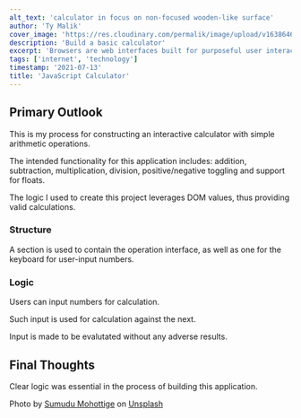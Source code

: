 ```yaml
---
alt_text: 'calculator in focus on non-focused wooden-like surface'
author: 'Ty Malik'
cover_image: 'https://res.cloudinary.com/permalik/image/upload/v1638646638/article_0008_js_calculator.png'
description: 'Build a basic calculator'
excerpt: 'Browsers are web interfaces built for purposeful user interaction'
tags: ['internet', 'technology']
timestamp: '2021-07-13'
title: 'JavaScript Calculator'
---
```


## Primary Outlook

This is my process for constructing an interactive calculator with simple arithmetic operations.

The intended functionality for this application includes: addition, subtraction, multiplication, division, positive/negative toggling and support for floats.

The logic I used to create this project leverages DOM values, thus providing valid calculations.

### Structure

A section is used to contain the operation interface, as well as one for the keyboard for user-input numbers.

### Logic

Users can input numbers for calculation.

Such input is used for calculation against the next.

Input is made to be evalutated without any adverse results.

## Final Thoughts

Clear logic was essential in the process of building this application.

Photo by <a href="https://unsplash.com/@stm_2790?utm_source=unsplash&utm_medium=referral&utm_content=creditCopyText">Sumudu Mohottige</a> on <a href="https://unsplash.com/s/photos/calculator?utm_source=unsplash&utm_medium=referral&utm_content=creditCopyText">Unsplash</a>
